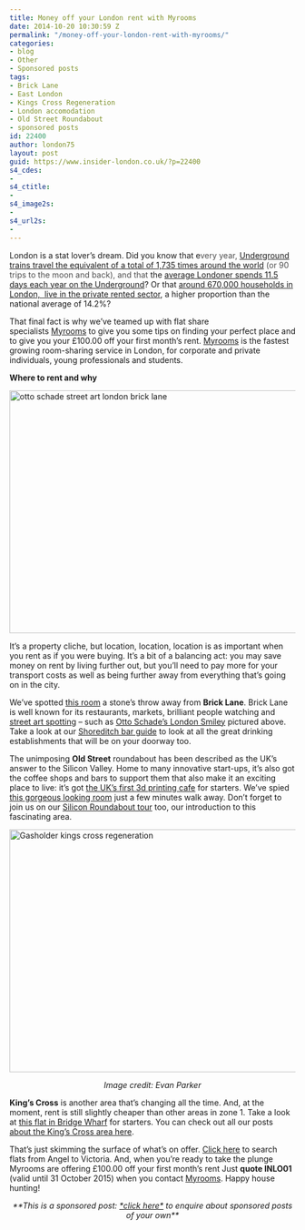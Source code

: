 ```yaml
---
title: Money off your London rent with Myrooms
date: 2014-10-20 10:30:59 Z
permalink: "/money-off-your-london-rent-with-myrooms/"
categories:
- blog
- Other
- Sponsored posts
tags:
- Brick Lane
- East London
- Kings Cross Regeneration
- London accomodation
- Old Street Roundabout
- sponsored posts
id: 22400
author: london75
layout: post
guid: https://www.insider-london.co.uk/?p=22400
s4_cdes:
- 
s4_ctitle:
- 
s4_image2s:
- 
s4_url2s:
- 
---
```


<p class="yiv8098260952MsoNormal">
  London is a stat lover&#8217;s dream. Did you know that e<span style="color: #4d4d4d;">very year, <a href="/london-underground-tube-tours-facts-part2/" target="_blank">Underground trains travel the equivalent of a total of 1,735 times around the world</a> (or 90 trips to the moon and back), and that</span> the <a href="https://www.insider-london.co.uk/category/london-underground-tube/" target="_blank">average Londoner spends 11.5 days each year on the Underground</a>? Or that <a href="http://www.londoncouncils.gov.uk/londonfacts/default.htm?category=10" target="_blank">around 670,000 households in London,  live in the private rented sector</a>, a higher proportion than the national average of 14.2%?
</p>

<p class="yiv8098260952MsoNormal">
  That final fact is why we&#8217;ve teamed up with flat share specialists <a href="http://www.myrooms.co.uk/" target="_blank" rel="nofollow">Myrooms</a> to give you some tips on finding your perfect place and to give you your £100.00 off your first month&#8217;s rent. <a href="http://www.myrooms.co.uk/">Myrooms</a> is the fastest growing room-sharing <span id="yui_3_16_0_1_1411634595873_180789" class="yiv8098260952apple-converted-space"><span id="yui_3_16_0_1_1411634595873_180788">service in London, for corporate and private individuals, young professionals and students. </span></span>
</p>

<p class="yiv8098260952MsoNormal">
  <strong>Where to rent and why</strong>
</p>

<p class="yiv8098260952MsoNormal">
  <a href="/wp-content/uploads/2014/08/ottoschade.jpg"><img class="aligncenter wp-image-15902 size-full" src="/wp-content/uploads/2014/08/ottoschade.jpg" alt="otto schade street art london brick lane" width="569" height="427" /></a>
</p>

<p class="yiv8098260952MsoNormal">
  It&#8217;s a property cliche, but location, location, location is as important when you rent as if you were buying. It&#8217;s a bit of a balancing act: you may save money on rent by living further out, but you&#8217;ll need to pay more for your transport costs as well as being further away from everything that&#8217;s going on in the city.
</p>

<p class="yiv8098260952MsoNormal">
  We&#8217;ve spotted <a href="http://www.myrooms.co.uk/search/sclater-street-brick-lane-e1-1-double-bedroom-available/">this room</a> a stone&#8217;s throw away from <strong>Brick Lane</strong>. Brick Lane is well known for its restaurants, markets, brilliant people watching and <a href="https://www.insider-london.co.uk/tours/street-art-tour-london/">street art spotting</a> &#8211; such as <a href="/smiley-otto-schade-street-art-london-brick-lane/">Otto Schade&#8217;s London Smiley</a> pictured above. Take a look at our <a href="/shoreditch-bars-drinking-guide-london/">Shoreditch bar guide</a> to look at all the great drinking establishments that will be on your doorway too.
</p>

<p class="yiv8098260952MsoNormal">
  The unimposing <strong>Old Street</strong> roundabout has been described as the UK&#8217;s answer to the Silicon Valley. Home to many innovative start-ups, it&#8217;s also got the coffee shops and bars to support them that also make it an exciting place to live: it&#8217;s got <a href="/insider-interview-makers-cafe/" target="_blank">the UK&#8217;s first 3d printing cafe</a> for starters. We&#8217;ve spied <a href="http://www.myrooms.co.uk/search/victori-chambers-luke-street-ec2a-1-double-bedroom-available/" target="_blank">this gorgeous looking room</a> just a few minutes walk away. Don&#8217;t forget to join us on our <a href="https://www.insider-london.co.uk/silicon-roundabout-tech-city-tour/" target="_blank">Silicon Roundabout tour</a> too, our introduction to this fascinating area.
</p>

<p class="yiv8098260952MsoNormal">
  <a href="/wp-content/uploads/2014/08/Gasholder.jpg"><img class="aligncenter wp-image-17024 size-full" src="/wp-content/uploads/2014/08/Gasholder.jpg" alt="Gasholder kings cross regeneration" width="569" height="427" /></a>
</p>

<p class="yiv8098260952MsoNormal" style="text-align: center;">
  <em>Image credit: Evan Parker</em>
</p>

<p class="yiv8098260952MsoNormal">
  <strong>King&#8217;s Cross</strong> is another area that&#8217;s changing all the time. And, at the moment, rent is still slightly cheaper than other areas in zone 1. Take a look at <a href="http://www.myrooms.co.uk/search/bridge-warf-caledonian-road-n1-4-double-room-available/" target="_blank">this flat in Bridge Wharf</a> for starters. You can check out all our posts <a href="https://www.insider-london.co.uk/category/kings-cross-regeneration/" target="_blank">about the King&#8217;s Cross area here</a>.
</p>

<p class="yiv8098260952MsoNormal">
  That&#8217;s just skimming the surface of what&#8217;s on offer. <a href="http://www.myrooms.co.uk/" target="_blank">Click here</a> to search flats from Angel to Victoria. <span id="yui_3_16_0_1_1411634595873_180791">And, when you&#8217;re ready to take the plunge Myrooms are offering £100.00 off your first month&#8217;s rent Just <strong>quote INLO01</strong> (valid until 31 October 2015) when you contact </span><a href="http://www.myrooms.co.uk/contact-us/" target="_blank" rel="nofollow">Myrooms</a>. Happy house hunting!
</p>

<p class="yiv8098260952MsoNormal" style="text-align: center;">
  <em>**This is a <span class="il">sponsored</span> <span class="il">post: </span><a href="mailto:frances@insider-london.co.uk">*click here*</a> to enquire about <span class="il">sponsored</span> <span class="il">posts</span> of your own**</em>
</p>

<p class="yiv8098260952MsoNormal">